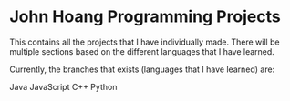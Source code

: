 # John Hoang Programming Projects
This contains all the projects that I have individually made.
There will be multiple sections based on the different languages that I have learned.

Currently, the branches that exists (languages that I have learned) are:

Java
JavaScript
C++
Python
